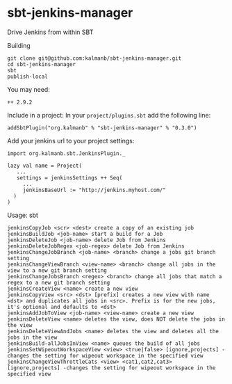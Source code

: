 # sbt-jenkins-manager

Drive Jenkins from within SBT

Building


    git clone git@github.com:kalmanb/sbt-jenkins-manager.git
    cd sbt-jenkins-manager
    sbt
    publish-local

You may need:

    ++ 2.9.2


Include in a project:
In your `project/plugins.sbt` add the following line:

    addSbtPlugin("org.kalmanb" % "sbt-jenkins-manager" % "0.3.0")

Add your jenkins url to your project settings:

    import org.kalmanb.sbt.JenkinsPlugin._

    lazy val name = Project(
       ...
       settings = jenkinsSettings ++ Seq(
         ...
         jenkinsBaseUrl := "http://jenkins.myhost.com/"
      )
    )

Usage:
 sbt

    jenkinsCopyJob <scr> <dest> create a copy of an existing job
    jenkinsBuildJob <job-name> start a build for a Job
    jenkinsDeleteJob <job-name> delete Job from Jenkins
    jenkinsDeleteJobRegex <job-regex> delete Job from Jenkins
    jenkinsChangeJobBranch <job-name> <branch> change a jobs git branch setting
    jenkinsChangeViewBranch <view-name> <branch> change all jobs in the view to a new git branch setting
    jenkinsChangeJobsBranch <regex> <branch> change all jobs that match a regex to a new git branch setting
    jenkinsCreateView <name> create a new view
    jenkinsCopyView <src> <dst> [prefix] creates a new view with name <dst> and duplicates all jobs in <src>. Prefix is for the new jobs, it's optional and defaults to <dst>
    jenkinsAddJobToView <job-name> <view-name> create a new view
    jenkinsDeleteView <name> deletes the view, does NOT delete the jobs in the view
    jenkinsDeleteViewAndJobs <name> deletes the view and deletes all the jobs in the view
    jenkinsBuild-allJobsInView <name> queues the build of all jobs
    jenkinsSetWipeoutWorkspaceView <view> <true|false> [ignore,projects] - changes the setting for wipeout workspace in the specified view
    jenkinsChangeViewThrottleCats <view> <cat1,cat2,cat3> [ignore,projects] -changes the setting for wipeout workspace in the specified view
